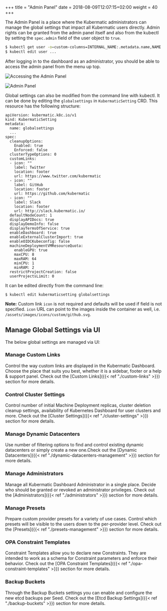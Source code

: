 +++
title = "Admin Panel"
date = 2018-08-09T12:07:15+02:00
weight = 40
+++

The Admin Panel is a place where the Kubermatic administrators can manage the global settings that
impact all Kubermatic users directly. Admin rights can be granted from the admin panel itself and also from the kubectl by
setting the `spec.admin` field of the user object to `true`.

```bash
$ kubectl get user -o=custom-columns=INTERNAL_NAME:.metadata.name,NAME:.spec.name,EMAIL:.spec.email,ADMIN:.spec.admin
$ kubectl edit user ...
```

After logging in to the dashboard as an administrator, you should be able to access the admin panel from the menu up
top.

![](@/images/ui/admin-panel-access.png?height=300px&classes=shadow,border "Accessing the Admin Panel")

![](@/images/ui/panel.png?height=350px&classes=shadow,border "Admin Panel")

Global settings can also be modified from the command line with kubectl. It can be done by editing the `globalsettings` in `KubermaticSetting` CRD. This resource has the following structure:

```
apiVersion: kubermatic.k8c.io/v1
kind: KubermaticSetting
metadata:
  name: globalsettings
  ...
spec:
  cleanupOptions:
    Enabled: true
    Enforced: false
  clusterTypeOptions: 0
  customLinks:
  - icon: ""
    label: Twitter
    location: footer
    url: https://www.twitter.com/kubermatic
  - icon: ""
    label: GitHub
    location: footer
    url: https://github.com/kubermatic
  - icon: ""
    label: Slack
    location: footer
    url: http://slack.kubermatic.io/
  defaultNodeCount: 1
  displayAPIDocs: true
  displayDemoInfo: false
  displayTermsOfService: true
  enableDashboard: true
  enableExternalClusterImport: true
  enableOIDCKubeconfig: false
  machineDeploymentVMResourceQuota:
    enableGPU: true
    maxCPU: 8
    maxRAM: 64
    minCPU: 1
    minRAM: 2
  restrictProjectCreation: false
  userProjectsLimit: 0

```

It can be edited directly from the command line:

```
$ kubectl edit kubermaticsetting globalsettings
```

**Note:** Custom link `icon` is not required and defaults will be used if field is not specified. `icon` URL can
point to the images inside the container as well, i.e. `/assets/images/icons/custom/github.svg`.

## Manage Global Settings via UI

The below global settings are managed via UI:

### Manage Custom Links
Control the way custom links are displayed in the Kubermatic Dashboard. Choose the place that suits you best, whether
it is a sidebar, footer or a help & support panel. Check out the [Custom Links]({{< ref "./custom-links" >}}) section for
more details.

### Control Cluster Settings
Control number of initial Machine Deployment replicas, cluster deletion cleanup settings, availability of
Kubernetes Dashboard for user clusters and more. Check out the [Cluster Settings]({{< ref "./cluster-settings" >}}) section
for more details.

### Manage Dynamic Datacenters
Use number of filtering options to find and control existing dynamic datacenters or simply create a new one.Check out the
[Dynamic Datacenters]({{< ref "./dynamic-datacenters-management" >}}) section for more details.

### Manage Administrators
Manage all Kubermatic Dashboard Administrator in a single place. Decide who should be granted or revoked an administrator
privileges. Check out the [Administrators]({{< ref "./administrators" >}}) section for more details.

### Manage Presets
Prepare custom provider presets for a variety of use cases. Control which presets will be visible to the users down to
the per-provider level. Check out the [Presets]({{< ref "./presets-management" >}}) section for more details.

### OPA Constraint Templates
Constraint Templates allow you to declare new Constraints. They are intended to work as a schema for Constraint parameters
and enforce their behavior. Check out the [OPA Constraint Templates]({{< ref "./opa-constraint-templates" >}}) section for
more details.

### Backup Buckets
Through the Backup Buckets settings you can enable and configure the new etcd backups per Seed. Check out the
[Etcd Backup Settings]({{< ref "./backup-buckets" >}}) section for more details.
